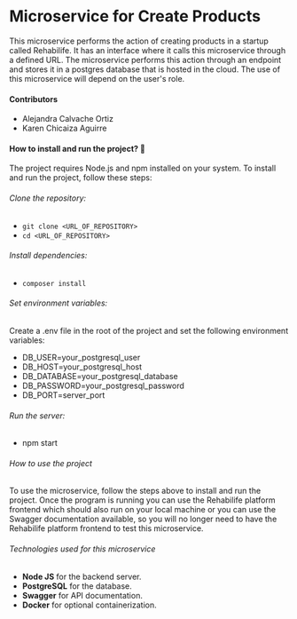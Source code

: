 # Microservice for Create Products

<p>
This microservice performs the action of creating products in a startup called Rehabilife. It has an interface where it calls this microservice through a defined URL. The microservice performs this action through an endpoint and stores it in a postgres database that is hosted in the cloud. The use of this microservice will depend on the user's role.
</p>

#### Contributors
- Alejandra Calvache Ortiz
- Karen Chicaiza Aguirre


#### How to install and run the project? :wrench:
The project requires Node.js and npm installed on your system. To install and run the project, follow these steps:

###### Clone the repository:

- `git clone <URL_OF_REPOSITORY>`
- `cd <URL_OF_REPOSITORY> `

###### Install dependencies:

- `composer install`

###### Set environment variables:
Create a .env file in the root of the project and set the following environment variables:
- DB_USER=your_postgresql_user
- DB_HOST=your_postgresql_host
- DB_DATABASE=your_postgresql_database
- DB_PASSWORD=your_postgresql_password
- DB_PORT=server_port

###### Run the server:
- npm start

###### How to use the project
<p>
To use the microservice, follow the steps above to install and run the project. Once the program is running you can use the Rehabilife platform frontend which should also run on your local machine or you can use the Swagger documentation available, so you will no longer need to have the Rehabilife platform frontend to test this microservice.
</p>

###### Technologies used for this microservice
- **Node JS** for the backend server.
- **PostgreSQL** for the database.
- **Swagger** for API documentation.
- **Docker** for optional containerization.